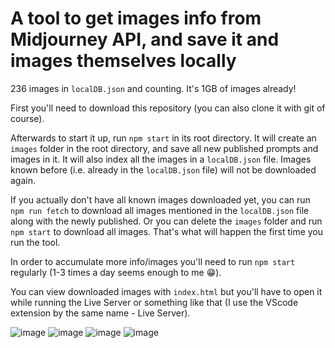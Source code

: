 # A tool to get images info from Midjourney API, and save it and images themselves locally

236 images in `localDB.json` and counting. It's 1GB of images already!

First you'll need to download this repository (you can also clone it with git of course).

Afterwards to start it up, run `npm start` in its root directory. It will create an `images` folder in the root directory, and save all new published prompts and images in it. It will also index all the images in a `localDB.json` file. Images known before (i.e. already in the `localDB.json` file) will not be downloaded again.

If you actually don't have all known images downloaded yet, you can run `npm run fetch` to download all images mentioned in the `localDB.json` file along with the newly published. Or you can delete the `images` folder and run `npm start` to download all images. That's what will happen the first time you run the tool.

In order to accumulate more info/images you'll need to run `npm start` regularly (1-3 times a day seems enough to me 😁).

You can view downloaded images with `index.html` but you'll have to open it while running the Live Server or something like that (I use the VScode extension by the same name - Live Server).

![image](https://user-images.githubusercontent.com/19654456/193405974-4b918d10-d625-463a-bbe2-ef42e3898dbc.png)
![image](https://user-images.githubusercontent.com/19654456/193406017-7fcaac3d-b8c2-4c6f-aa31-4ba576d629e3.png)
![image](https://user-images.githubusercontent.com/19654456/193406044-7a4fb427-91af-493b-a11a-570adf0d9ac4.png)
![image](https://user-images.githubusercontent.com/19654456/193406069-420f1b12-c4af-4cbf-9f39-a54bd67bd1b7.png)
